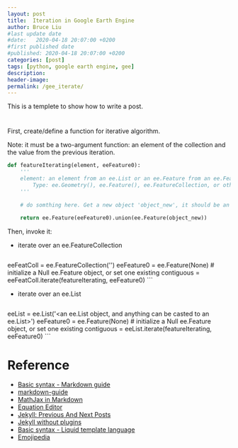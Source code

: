 ```yaml
---
layout: post
title:  Iteration in Google Earth Engine
author: Bruce Liu
#last update date
#date:   2020-04-18 20:07:00 +0200
#first published date
#published: 2020-04-18 20:07:00 +0200
categories: [post]
tags: [python, google earth engine, gee]
description: 
header-image: 
permalink: /gee_iterate/
---
```

This is a templete to show how to write a post.
<!--the above is the excerpt-->
<!--more-->
<!--the following is the text-->

# 

First, create/define a function for iterative algorithm.

Note: it must be a two-argument function: an element of the collection and the value from the previous iteration.

```py
def featureIterating(element, eeFeature0):
	'''
	element: an element from an ee.List or an ee.Feature from an ee.FeatureCollection. Actually, it can any type of object.
		Type: ee.Geometry(), ee.Feature(), ee.FeatureCollection, or others
	'''
	
	# do somthing here. Get a new object 'object_new', it should be an object which can be casted to an ee.Feature.
	
	return ee.Feature(eeFeature0).union(ee.Feature(object_new))
```

Then, invoke it:

- iterate over an ee.FeatureCollection

	```py
eeFeatColl = ee.FeatureCollection('<your assetId>')
eeFeature0 = ee.Feature(None)	# initialize a Null ee.Feature object, or set one existing
contiguous = eeFeatColl.iterate(featureIterating, eeFeature0)
	```

- iterate over an ee.List

	```py
eeList = ee.List('<an ee.List object, and anything can be casted to an ee.List>')
eeFeature0 = ee.Feature(None)	# initialize a Null ee.Feature object, or set one existing
contiguous = eeList.iterate(featureIterating, eeFeature0)
	```






# Reference
- [Basic syntax - Markdown guide](https://www.markdownguide.org/basic-syntax/)
- [markdown-guide](https://markdown-guide.readthedocs.io/en/latest/index.html)
- [MathJax in Markdown](https://hiltmon.com/blog/2017/01/28/mathjax-in-markdown/)
- [Equation Editor](https://www.codecogs.com/latex/eqneditor.php)
- [Jekyll: Previous And Next Posts](https://www.bytedude.com/jekyll-previous-and-next-posts/)
- [Jekyll without plugins](https://jekyllcodex.org/without-plugins/)
- [Basic syntax - Liquid template language](https://shopify.github.io/liquid/basics/introduction/)
- [Emojipedia](https://emojipedia.org/)
